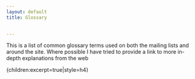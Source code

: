 ```yaml
---
layout: default
title: Glossary

    
---
```

This is a list of common glossary terms used on both the mailing lists and
around the site. Where possible I have tried to provide a link to more
in-depth explanations from the web

{children:excerpt=true|style=h4}
